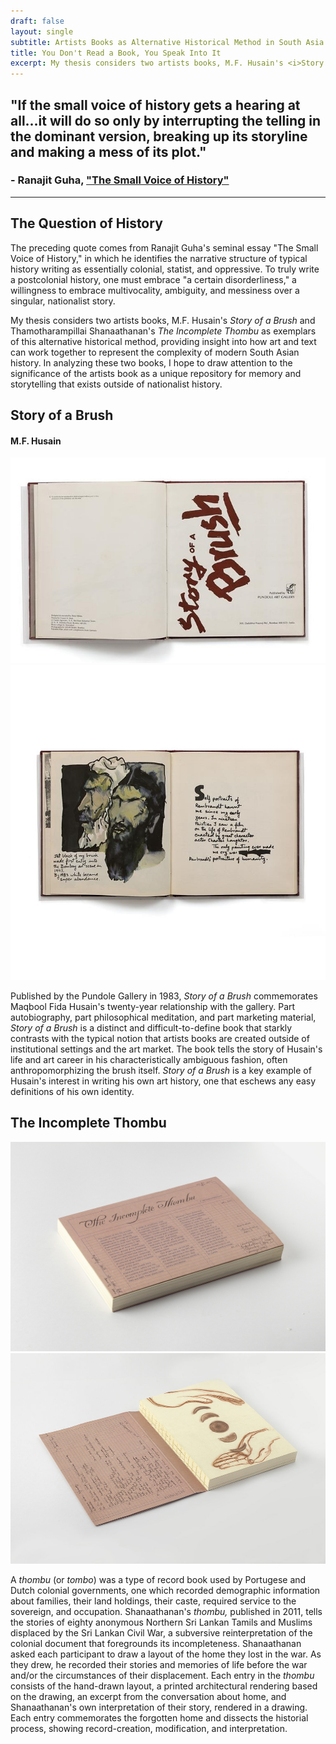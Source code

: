 ```yaml
---
draft: false
layout: single
subtitle: Artists Books as Alternative Historical Method in South Asia
title: You Don't Read a Book, You Speak Into It
excerpt: My thesis considers two artists books, M.F. Husain's <i>Story of a Brush</i> and Thamotharampillai Shanaathanan's <i>The Incomplete Thombu</i> as explorations of alternative methods of narrativizing history, providing insight into how art and text can work together to represent the complexity of modern South Asian history. In analyzing these two books, I hope to draw attention to the significance of the artists book as a unique repository for memory and storytelling that exists outside of nationalist history.
---
```



## "If the small voice of history gets a hearing at all...it will do so only by interrupting the telling in the dominant version, breaking up its storyline and making a mess of its plot." 

### - Ranajit Guha, ["The Small Voice of History"](https://archive.org/details/in.ernet.dli.2015.149176/page/n2/mode/1up)

---

## The Question of History

The preceding quote comes from Ranajit Guha's seminal essay "The Small Voice of History," in which he identifies the narrative structure of typical history writing as essentially colonial, statist, and oppressive. To truly write a postcolonial history, one must embrace "a certain disorderliness," a willingness to embrace multivocality, ambiguity, and messiness over a singular, nationalist story. 

My thesis considers two artists books, M.F. Husain's <i>Story of a Brush</i> and Thamotharampillai Shanaathanan's <i>The Incomplete Thombu</i> as exemplars of this alternative historical method, providing insight into how art and text can work together to represent the complexity of modern South Asian history. In analyzing these two books, I hope to draw attention to the significance of the artists book as a unique repository for memory and storytelling that exists outside of nationalist history.

## Story of a Brush
#### M.F. Husain

![Story of a Brush](brush-cover.jpg)
![Portrait](portrait.jpg)

Published by the Pundole Gallery in 1983, <i>Story of a Brush</i> commemorates Maqbool Fida Husain's twenty-year relationship with the gallery. Part autobiography, part philosophical meditation, and part marketing material, <i>Story of a Brush</i> is a distinct and difficult-to-define book that starkly contrasts with the typical notion that artists books are created outside of institutional settings and the art market. The book tells the story of Husain's life and art career in his characteristically ambiguous fashion, often anthropomorphizing the brush itself. <i>Story of a Brush</i> is a key example of Husain's interest in writing his own art history, one that eschews any easy definitions of his own identity. 

## The Incomplete Thombu

![Thombu](thombu.jpg)
![Book](open.jpg)

A <i>thombu</i> (or <i>tombo</i>) was a type of record book used by Portugese and Dutch colonial governments, one which recorded demographic information about families, their land holdings, their caste, required service to the sovereign, and occupation. Shanaathanan's <i>thombu,</i> published in 2011, tells the stories of eighty anonymous Northern Sri Lankan Tamils and Muslims displaced by the Sri Lankan Civil War, a subversive reinterpretation of the colonial document that foregrounds its incompleteness. Shanaathanan asked each participant to draw a layout of the home they lost in the war. As they drew, he recorded their stories and memories of life before the war and/or the circumstances of their displacement. Each entry in the <i>thombu</i> consists of the hand-drawn layout, a printed architectural rendering based on the drawing, an excerpt from the conversation about home, and Shanaathanan's own interpretation of their story, rendered in a drawing. Each entry commemorates the forgotten home and dissects the historial process, showing record-creation, modification, and interpretation. 